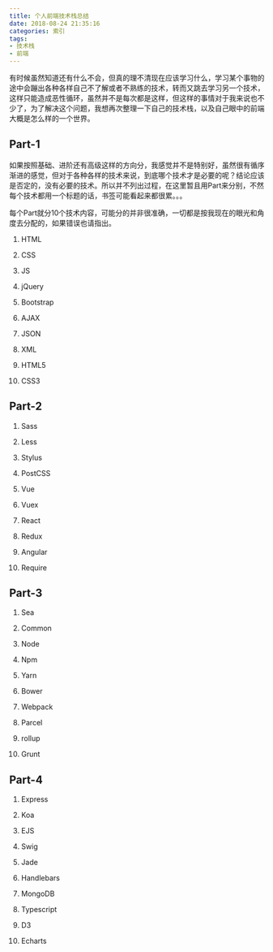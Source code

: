 ```yaml
---
title: 个人前端技术栈总结
date: 2018-08-24 21:35:16
categories: 索引
tags:
- 技术栈
- 前端
---
```


有时候虽然知道还有什么不会，但真的理不清现在应该学习什么，学习某个事物的途中会蹦出各种各样自己不了解或者不熟练的技术，转而又跳去学习另一个技术，这样只能造成恶性循环，虽然并不是每次都是这样，但这样的事情对于我来说也不少了，为了解决这个问题，我想再次整理一下自己的技术栈，以及自己眼中的前端大概是怎么样的一个世界。

<!-- more -->

## Part-1

如果按照基础、进阶还有高级这样的方向分，我感觉并不是特别好，虽然很有循序渐进的感觉，但对于各种各样的技术来说，到底哪个技术才是必要的呢？结论应该是否定的，没有必要的技术。所以并不列出过程，在这里暂且用Part来分别，不然每个技术都用一个标题的话，书签可能看起来都很累。。。

每个Part就分10个技术内容，可能分的并非很准确，一切都是按我现在的眼光和角度去分配的，如果错误也请指出。

1. HTML

2. CSS

3. JS

4. jQuery

5. Bootstrap

6. AJAX

7. JSON

8. XML

9. HTML5

10. CSS3

## Part-2

1. Sass

2. Less

3. Stylus

4. PostCSS

5. Vue

6. Vuex

7. React

8. Redux

9. Angular

10. Require

## Part-3

1. Sea

2. Common

3. Node

4. Npm

5. Yarn

6. Bower

7. Webpack

8. Parcel

9. rollup

10. Grunt

## Part-4

1. Express

2. Koa

3. EJS

4. Swig

5. Jade

6. Handlebars

7. MongoDB

8. Typescript

9. D3

10. Echarts